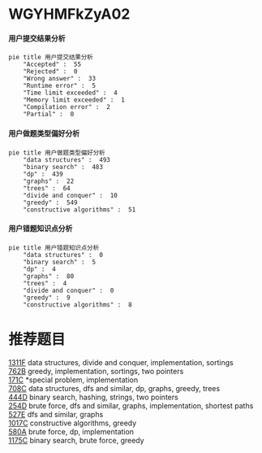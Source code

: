 # WGYHMFkZyA02

<!-- tabs:start -->



#### **用户提交结果分析**

```mermaid
pie title 用户提交结果分析
    "Accepted" :  55
    "Rejected" :  0
    "Wrong answer" :  33
    "Runtime error" :  5
    "Time limit exceeded" :  4
    "Memory limit exceeded" :  1
    "Compilation error" :  2
    "Partial" :  0
```

#### **用户做题类型偏好分析**

```mermaid
pie title 用户做题类型偏好分析
    "data structures" :  493
    "binary search" :  483
    "dp" :  439
    "graphs" :  22
    "trees" :  64
    "divide and conquer" :  10
    "greedy" :  549
    "constructive algorithms" :  51
```
#### **用户错题知识点分析**

```mermaid
pie title 用户错题知识点分析
    "data structures" :  0
    "binary search" :  5
    "dp" :  4
    "graphs" :  80
    "trees" :  4
    "divide and conquer" :  0
    "greedy" :  9
    "constructive algorithms" :  8
```



<!-- tabs:end -->
# 推荐题目
[1311F](https://codeforces.com/contest/1311/problem/F)		data structures,
                        divide and conquer,
                        implementation,
                        sortings		  
[762B](https://codeforces.com/contest/762/problem/B)		greedy,
                        implementation,
                        sortings,
                        two pointers		  
[171C](https://codeforces.com/contest/171/problem/C)		*special problem,
                        implementation		  
[708C](https://codeforces.com/contest/708/problem/C)		data structures,
                        dfs and similar,
                        dp,
                        graphs,
                        greedy,
                        trees		  
[444D](https://codeforces.com/contest/444/problem/D)		binary search,
                        hashing,
                        strings,
                        two pointers		  
[254D](https://codeforces.com/contest/254/problem/D)		brute force,
                        dfs and similar,
                        graphs,
                        implementation,
                        shortest paths		  
[527E](https://codeforces.com/contest/527/problem/E)		dfs and similar,
                        graphs		  
[1017C](https://codeforces.com/contest/1017/problem/C)		constructive algorithms,
                        greedy		  
[580A](https://codeforces.com/contest/580/problem/A)		brute force,
                        dp,
                        implementation		  
[1175C](https://codeforces.com/contest/1175/problem/C)		binary search,
                        brute force,
                        greedy		  
